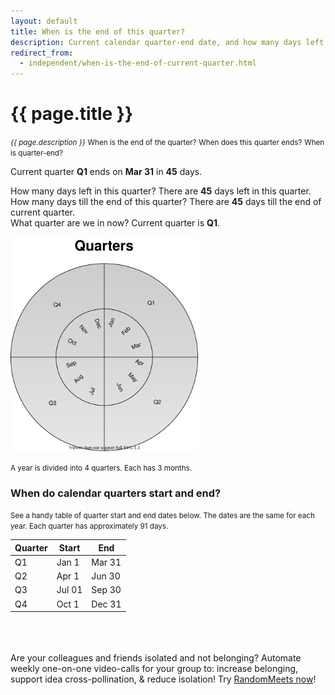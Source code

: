 ```yaml
---
layout: default
title: When is the end of this quarter?
description: Current calendar quarter-end date, and how many days left.
redirect_from: 
  - independent/when-is-the-end-of-current-quarter.html
---
```


[comment]: <> (permalink: /when-is-the-end-of-current-quarter)

<h1>{{ page.title }}</h1>
<small><i>{{ page.description }}</i></small>
<small>When is the end of the quarter?</small>
<small>When does this quarter ends?</small>
<small>When is quarter-end?</small>

Current quarter <b id='quarterName'>Q1</b> ends on <b id='quarterEnd'>Mar 31</b> in <b id="daysLeft">45</b> days.
<br>

How many days left in this quarter? There are <b id="daysLeft2">45</b> days left in this quarter.<br>
How many days till the end of this quarter? There are <b id="daysLeft3">45</b> days till the end of current quarter.<br>
What quarter are we in now? Current quarter is <b id='quarterName2'>Q1</b>.

<p><img src="/images/quarters.svg" alt="quarters visualization circular" style="max-width: 300px"/></p>
<small>A year is divided into 4 quarters. Each has 3 months.</small>

<h3>When do calendar quarters start and end?</h3>
<small>See a handy table of quarter start and end dates below. The dates are the same for each year. Each quarter has approximately 91 days.</small>

<table class="table table-striped">
    <thead>
        <tr>
            <th scope="col">
                Quarter
            </th>
            <th scope="col">
                Start
            </th>
            <th scope="col">
                End
            </th>
        </tr>
    </thead>
    <tbody>
        <tr>
            <td>Q1</td>
            <td>Jan 1</td>
            <td>Mar 31</td>
        </tr>
        <tr>
            <td>Q2</td>
            <td>Apr 1</td>
            <td>Jun 30</td>
        </tr>
        <tr>
            <td>Q3</td>
            <td>Jul 01</td>
            <td>Sep 30</td>
        </tr>
        <tr>
            <td>Q4</td>
            <td>Oct 1</td>
            <td>Dec 31</td>
        </tr>
    </tbody>
</table>

<br>
<br>
<br>
Are your colleagues and friends isolated and not belonging?
Automate weekly one-on-one video-calls for your group to: increase belonging, support idea cross-pollination, & reduce isolation!
Try <a href="https://RandomMeets.com">RandomMeets now</a>!


<script>

    document.getElementById('quarterName').innerText = 'Q' + getQuarter().toString();
    document.getElementById('quarterName2').innerText = 'Q' + getQuarter().toString();
    document.getElementById('quarterEnd').innerText = getQEnd().toLocaleDateString();
    document.getElementById('daysLeft').innerText = daysLeftInQuarter().toString();
    document.getElementById('daysLeft2').innerText = daysLeftInQuarter().toString();
    document.getElementById('daysLeft3').innerText = daysLeftInQuarter().toString();

    function getQuarter(d) {
      d = d || new Date();
      var m = Math.floor(d.getMonth()/3) + 1;
      return m > 4? m - 4 : m;
    }
    
    function getQEnd(d) {
      d = d || new Date();
      var qEnd = new Date(d);
      qEnd.setMonth(qEnd.getMonth() + 3 - qEnd.getMonth() % 3, 0);
      qEnd.setHours(0);
      qEnd.setMinutes(0);
      qEnd.setSeconds(0);
      return qEnd;
    }
    
    function daysLeftInQuarter(d) {
      d = d || new Date();
      var qEnd = getQEnd(d);
      return Math.floor((qEnd - d) / 8.64e7) + 1;
    }
    
</script>


